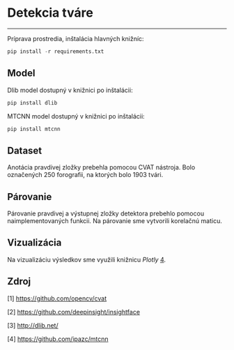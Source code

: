 # Detekcia tváre
---
Príprava prostredia, inštalácia hlavných knižníc:

```python
pip install -r requirements.txt
```
## Model
  Dlib model dostupný v knižnici po inštalácii:

  ```python
  pip install dlib
  ```
  
  MTCNN model dostupný v knižnici po inštalácii:

  ```python
  pip install mtcnn
  ```

## Dataset
  Anotácia pravdivej zložky prebehla pomocou CVAT nástroja. Bolo označených 250 forografii, na ktorých bolo 1903 tvári. 

## Párovanie
  Párovanie pravdivej a výstupnej zložky detektora prebehlo pomocou naimplementovaných funkcii. Na párovanie sme vytvorili korelačnú maticu. 
  
## Vizualizácia
  
  Na vizualizáciu výsledkov sme využili knižnicu *Plotly* [4](https://plotly.com/python/).  

## Zdroj
[1] https://github.com/opencv/cvat

[2] https://github.com/deepinsight/insightface

[3] http://dlib.net/

[4] https://github.com/ipazc/mtcnn
